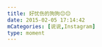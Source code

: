 ```yaml
---
title: 好忧伤的狗狗😔😔
date: 2015-02-05 17:14:42
mCategories: [说说,Instagram]
type: moment
---
```


<div id="pics-20150205171442"></div>

<script>
var data = [
    {"link": "2015-02-05_171400.jpg", "type": "photo"}
];
picsRender(data, "pics-20150205171442");
</script>
